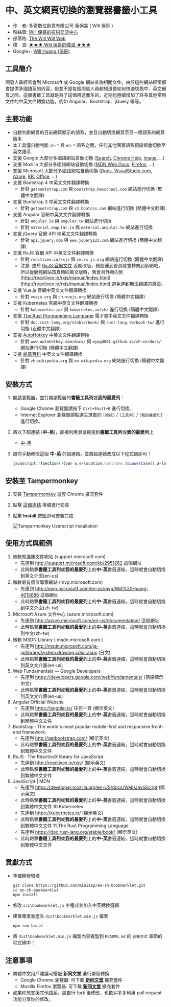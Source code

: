 # 中、英文網頁切換的瀏覽器書籤小工具

* 作　者: 多奇數位創意有限公司 黃保翕 ( Will 保哥 )
* 粉絲頁: [Will 保哥的技術交流中心](https://www.facebook.com/will.fans)
* 部落格: [The Will Will Web](http://blog.miniasp.com/)
* 噗　浪: [★★★ Will 保哥的噗浪 ★★★](http://www.plurk.com/willh/invite)
* Google+: [Will Huang (保哥)](https://plus.google.com/+WillHuang)

## 工具簡介

開發人員經常會到 Microsoft 或 Google 網站查詢相關文件，由於這些網站經常都會提供多國語系的內容，但並不是每個開發人員都知道要如何快速切換中、英文網頁之間，這個書籤工具就是為了這個用途而生的。近期也陸續增加了許多其他常用文件的中英文件轉換功能，例如 Angular、Bootstrap、jQuery 等等。

## 主要功能

* 自動判斷網頁的目前網頁顯示的語系，並且自動切換網頁至另一個語系的網頁版本
* 本工具僅自動判斷 `zh-*` 與 `en-*` 語系之間，任何其他國家語系預設都會切換至英文語系
* 支援 Google 大部分多國語網站自動切換 ([Search](http://www.google.com), [Chrome Help](https://support.google.com/chrome/), [Image](https://images.google.com/), ...)
* 支援 Mozilla 大部分多國語網站自動切換 ([MDN Web Docs](https://developer.mozilla.org/), [Firefox](https://www.mozilla.org/zh-TW/firefox/), ...)
* 支援 Microsoft 大部分多國語網站自動切換 ([Docs](https://docs.microsoft.com/), [VisualStudio.com](https://www.visualstudio.com/), [Azure](https://azure.microsoft.com), [KB](https://support.microsoft.com/), [Office](https://www.office.com/), ...)
* 支援 Bootstrap 4 中英文文件翻譯轉換
  * 針對 `getbootstrap.com` 與 `bootstrap.hexschool.com` 網站進行切換 (繁體中文翻譯)
* 支援 Bootstrap 3 中英文文件翻譯轉換
  * 針對 `getbootstrap.com` 與 `v3.bootcss.com` 網站進行切換 (簡體中文翻譯)
* 支援 Angular 官網中英文文件翻譯轉換
  * 針對 `angular.io` 與 `angular.tw` 網站進行切換
  * 針對 `material.angular.io` 與 `material.angular.tw` 網站進行切換
* 支援 jQuery 官網 API 中英文文件翻譯轉換
  * 針對 `api.jquery.com` 與 `www.jquery123.com` 網站進行切換 (簡體中文翻譯)
* 支援 RxJS 官網 API 中英文文件翻譯轉換
  * 針對 `reactivex.io/rxjs` 與 `cn.rx.js.org` 網站進行切換 (簡體中文翻譯)
  * 注意: 由於 [RxJS 官網文件](http://reactivex.io/rxjs/) 近期改版，預設連到首頁就會轉向到新網站，所以從簡體網站首頁轉回英文版時，我會另外轉向到 [http://reactivex.io/rxjs/manual/index.html](http://reactivex.io/rxjs/manual/index.html) 避免連到無法翻譯的頁面。
* 支援 Vue.js 官網中英文文件翻譯轉換
  * 針對 `vuejs.org` 與 `cn.vuejs.org` 網站進行切換 (簡體中文翻譯)
* 支援 Kubernetes 官網中英文文件翻譯轉換
  * 針對 `kubernetes.io/` 與 `kubernetes.io/zh/` 進行切換 (簡體中文翻譯)
* 支援 [The Rust Programming Language](https://doc.rust-lang.org/stable/book/) 電子書中英文文件翻譯轉換
  * 針對 `doc.rust-lang.org/stable/book/` 與 `rust-lang.tw/book-tw/` 進行切換 (正體中文翻譯)
* 支援 [AutoHotkey](https://www.autohotkey.com/) 中英文文件翻譯轉換
  * 針對 `www.autohotkey.com/docs/` 與 `wyagd001.github.io/zh-cn/docs/` 網站進行切換 (簡體中文翻譯)
* 支援 [維基百科](https://zh.wikipedia.org/) 中英文文件翻譯轉換
  * 針對 `zh.wikipedia.org` 與 `en.wikipedia.org` 網站進行切換 (簡體中文翻譯)

## 安裝方式

1. 開啟瀏覽器，並打開瀏覽器的**書籤工具列**或**我的最愛列**：
   * Google Chrome 瀏覽器請按下 `Ctrl+Shift+B` 進行切換。
   * Internet Explorer 瀏覽器請點選主選單的 `[檢視]` / `[工具列]` / `[我的最愛列]` 進行切換。
2. 將以下超連結 (**中-英**)，直接利用滑鼠拖曳到**書籤工具列**或**我的最愛列**上

   * [中-英](https://www.facebook.com/will.fans)

3. 請你手動修改這個 **中-英** 的超連結，並將超連結改成以下程式碼即可！

   ```js
   javascript:!function(){var o,e=location.hostname.toLowerCase(),a=location.href,t=location.pathname;if("https://getbootstrap.com/"!==a&&"http://getbootstrap.com/"!==a||(location.href="http://bootstrap.hexschool.com"),"zh.wikipedia.org"==location.hostname&&document.querySelector("#p-lang > div > ul > li.interlanguage-link.interwiki-en > a").click(),"en.wikipedia.org"==location.hostname&&document.querySelector("#p-lang > div > ul > li.interlanguage-link.interwiki-zh > a").click(),0<=a.indexOf("//getbootstrap.com/docs/3.3/")&&(location.href=a.replace(/getbootstrap\.com\/docs\/3\.3\//i,"v3.bootcss.com/")),0<=a.indexOf("//v3.bootcss.com/")&&(location.href=a.replace(/v3\.bootcss\.com\//i,"getbootstrap.com/docs/3.3/")),0<=a.indexOf("//bootstrap.hexschool.com/")&&(location.href=a.replace(/bootstrap\.hexschool\.com/i,"getbootstrap.com")),0<=a.indexOf("//getbootstrap.com/docs/4.0/")&&(location.href=a.replace(/http(s?)\:\/\/getbootstrap\.com/i,"http://bootstrap.hexschool.com")),0<=a.indexOf("//doc.rust-lang.org/stable/book/")&&(location.href=a.replace(/\/\/doc\.rust\-lang\.org\/stable\/book\//i,"//rust-lang.tw/book-tw/")),0<=a.indexOf("//rust-lang.tw/book-tw/")&&(location.href=a.replace(/\/\/rust\-lang\.tw\/book\-tw\//i,"//doc.rust-lang.org/stable/book/")),0<=a.indexOf("//www.autohotkey.com/docs/")&&(location.href=a.replace(/\/\/www\.autohotkey\.com\/docs\//i,"//wyagd001.github.io/zh-cn/docs/")),0<=a.indexOf("//wyagd001.github.io/zh-cn/docs/")&&(location.href=a.replace(/\/\/wyagd001\.github\.io\/zh-cn\/docs\//i,"//www.autohotkey.com/docs/")),0<=a.indexOf("//angular.io/")&&(location.href=a.replace(/angular\.io/i,"angular.tw")),0<=a.indexOf("//angular.tw/")&&(location.href=a.replace(/angular\.tw/i,"angular.io")),0<=a.indexOf("//material.angular.io/")&&(location.href=a.replace(/material.angular\.io/i,"material.angular.tw")),0<=a.indexOf("//material.angular.tw/")&&(location.href=a.replace(/material.angular\.tw/i,"material.angular.io")),0<=a.indexOf("//www.jquery123.com/")&&(location.href=a.replace(/www\.jquery123\.com/i,"api.jquery.com")),0<=a.indexOf("//api.jquery.com/")&&(location.href=a.replace(/http(s?)\:\/\/api\.jquery\.com/i,"http://www.jquery123.com")),0<=a.indexOf("//reactivex.io/rxjs/")&&(location.href=a.replace(/reactivex\.io\/rxjs/i,"cn.rx.js.org")),0<=a.indexOf("//cn.rx.js.org/")){if("https://cn.rx.js.org/"==a)return location.href="http://reactivex.io/rxjs/manual/index.html";location.href=a.replace(/https:\/\/cn\.rx\.js\.org/i,"http://reactivex.io/rxjs")}0<=a.indexOf("//vuejs.org/")&&(location.href=a.replace(/vuejs\.org/i,"cn.vuejs.org")),0<=a.indexOf("//cn.vuejs.org/")&&(location.href=a.replace(/cn\.vuejs\.org/i,"vuejs.org")),0<=e.indexOf("google.com")&&(-1==(o=location.search.indexOf("hl="))?0==location.search.indexOf("?")?location.search+="&hl=en-us":location.search+="?hl=en-us":"en"==location.search.substr(o+3,2)?location.search=location.search.replace(/hl=(\w\w)(-\w+)?/i,"hl=zh-Hant"):location.search=location.search.replace(/hl=(\w\w)(-\w+)?/i,"hl=en-us")),0<=e.indexOf("mozilla.org")&&(0<=t.search(/^\/(en)(-\w\w)?(\/)?(.*)/i)?location.pathname=t.replace(/^\/en(-\w\w)?\//i,"/zh-tw/"):location.pathname=t.replace(/^\/\w\w(-\w\w)?\//i,"/en-us/")),0<=e.indexOf("kubernetes.io")&&(0<=t.search(/^(?=\/zh\/).{4}/)?location.pathname=t.replace(/^(?=\/zh\/).{4}/i,"/"):location.pathname=t.replace(/^((?!\/zh\/).{0,4})/i,"/zh$1")),(0<=e.indexOf("microsoft.com")||0<=e.indexOf("office.com")||0<=e.indexOf("visualstudio.com"))&&(o=t.search(/^\/kb\/\d+/i),0<=e.indexOf("support.microsoft.com")&&0<=o?0<=t.search(/^\/kb\/\d+\/?$/i)?location.pathname=t.replace(/^(\/kb\/\d+)(\/)?(\w\w-\w\w)?$/i,"$1/en-us"):0<=t.search(/^\/kb\/\d+\/(\w\w)(-\w\w)?/i)?0<=t.search(/^(\/kb\/\d+\/)en(-\w\w)?$/i)?location.pathname=t.replace(/^(\/kb\/\d+\/)en(-\w\w)?$/i,"$1zh-tw"):location.pathname=t.replace(/^(\/kb\/\d+\/)\w\w(-\w\w)?$/i,"$1en-us"):location.pathname=t.replace(/^(\/kb\/\d+)(\/\w\w-\w\w)?$/i,"$1/en-us"):0<=t.search(/^\/(\w\w)(-\w\w)?\/?/i)&&(0<=t.search(/^\/(en)(-\w\w)?(\/)?(.*)/i)?location.pathname=t.replace(/^\/(en)(-\w\w)?(\/)?(.*)/i,"/zh-tw$3$4"):location.pathname=t.replace(/^\/(\w\w)(-\w\w)?(\/)?(.*)/i,"/en-us$3$4")))}();
   ```

## 安裝至 Tampermonkey

1. 安裝 [Tampermonkey](https://chrome.google.com/webstore/detail/tampermonkey/dhdgffkkebhmkfjojejmpbldmpobfkfo) 這套 Chrome 擴充套件

2. 點擊 [這個連結](https://github.com/miniasp/en-zh-bookmarklet/raw/master/dist/bookmarklet.user.js) 準備進行安裝

3. 點擊 **Install** 按鈕即可安裝完成

    ![Tampermonkey Userscript installation](https://user-images.githubusercontent.com/88981/125023971-7d8b1700-e0b2-11eb-9fb2-704de11e19e5.jpg)

## 使用方式與範例

1. 微軟知識庫文件網站 (support.microsoft.com)
   * 先連到 <http://support.microsoft.com/kb/2951262> 這個網址
   * 此時點擊**書籤工具列**或**我的最愛列**上的**中-英**書籤連結，這時就會自動切換到英文介面(en-us)
2. 微軟最有價值專家網站 (mvp.microsoft.com)
   * 先連到 <http://mvp.microsoft.com/en-us/mvp/Will%20Huang-4015686> 這個網址
   * 此時點擊**書籤工具列**或**我的最愛列**上的**中-英**書籤連結，這時就會自動切換到中文介面(zh-tw)
3. Microsoft Azure 文件中心 (azure.microsoft.com)
   * 先連到 <http://azure.microsoft.com/en-us/documentation/> 這個網址
   * 此時點擊**書籤工具列**或**我的最愛列**上的**中-英**書籤連結，這時就會自動切換到中文(zh-tw)
4. 微軟 MSDN Library ( msdn.microsoft.com )
   * 先連到 <http://msdn.microsoft.com/ja-jp/library/system.drawing.color.aspx> (日文)
   * 此時點擊**書籤工具列**或**我的最愛列**上的**中-英**書籤連結，這時就會自動切換到英文文介面(en-us)
5. Web Fundamentals — Google Developers
   * 先連到 <https://developers.google.com/web/fundamentals/> (預設顯示中文)
   * 此時點擊**書籤工具列**或**我的最愛列**上的**中-英**書籤連結，這時就會自動切換到英文文介面(en-us)
6. Angular Official Website
   * 先連到 <https://angular.io/> 任何一頁 (顯示英文)
   * 此時點擊**書籤工具列**或**我的最愛列**上的**中-英**書籤連結，這時就會自動切換到簡體中文文件
7. Bootstrap · The world's most popular mobile-first and responsive front-end framework.
   * 先連到 <http://getbootstrap.com/> (顯示英文)
   * 此時點擊**書籤工具列**或**我的最愛列**上的**中-英**書籤連結，這時就會自動切換到繁體中文文件
8. RxJS · The ReactiveX library for JavaScript.
   * 先連到 <http://reactivex.io/rxjs/> (顯示英文)
   * 此時點擊**書籤工具列**或**我的最愛列**上的**中-英**書籤連結，這時就會自動切換到繁體中文文件
9. JavaScript | MDN
   * 先連到 <https://developer.mozilla.org/en-US/docs/Web/JavaScript> (顯示英文)
   * 此時點擊**書籤工具列**或**我的最愛列**上的**中-英**書籤連結，這時就會自動切換到繁體中文文件
10.Kubernetes
   * 先連到 <https://kubernetes.io/> (顯示英文)
   * 此時點擊**書籤工具列**或**我的最愛列**上的**中-英**書籤連結，這時就會自動切換到繁體中文文件
11.The Rust Programming Language
   * 先連到 <https://doc.rust-lang.org/stable/book/> (顯示英文)
   * 此時點擊**書籤工具列**或**我的最愛列**上的**中-英**書籤連結，這時就會自動切換到繁體中文文件

## 貢獻方式

* 準備開發環境

   ```sh
   git clone https://github.com/miniasp/en-zh-bookmarklet.git
   cd en-zh-bookmarklet
   npm install
   ```

* 修改 `src\bookmarklet.js` 主程式並加入中英轉換邏輯

* 建置專案並產生 `dist\bookmarklet.min.js` 檔案

   ```sh
   npm run build
   ```

* 將 `dist\bookmarklet.min.js` 檔案內容複製到 `README.md` 的 `安裝方式` 章節的程式碼中！

## 注意事項

* 繁體中文用戶建議可搭配 **新同文堂** 進行繁簡轉換
  * Google Chrome 瀏覽器: 可下載 **[新同文堂](https://chrome.google.com/webstore/detail/new-tong-wen-tang/ldmgbgaoglmaiblpnphffibpbfchjaeg?hl=zh-TW)** 擴充套件
  * Mozilla Firefox 瀏覽器: 可下載 **[新同文堂](https://addons.mozilla.org/zh-TW/firefox/addon/new_tongwentang/)** 擴充套件
* 如果你想支援其他語系，請自行 fork 後修改，也歡迎多多利用 pull request 功能分享你的修改。
